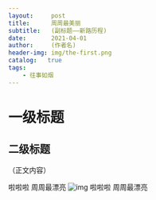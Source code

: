 ```yaml
---
layout:     post
title:      周周最美丽
subtitle:   (副标题——新路历程)
date:       2021-04-01
author:     (作者名)
header-img: img/the-first.png
catalog:   true
tags:
    - 往事如烟
---
```

# 一级标题
## 二级标题
（正文内容）


啦啦啦 周周最漂亮
![img](https://gitee.com/no_permission/cs-notes/raw/master/FFDFA510E7404A3FBA1A9AB0A8125AB5.jpg)
啦啦啦 周周最漂亮


